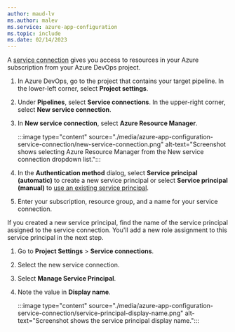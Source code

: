 ```yaml
---
author: maud-lv
ms.author: malev
ms.service: azure-app-configuration
ms.topic: include
ms.date: 02/14/2023
---
```


A [service connection](/azure/devops/pipelines/library/service-endpoints) gives you access to resources in your Azure subscription from your Azure DevOps project.

1. In Azure DevOps, go to the project that contains your target pipeline. In the lower-left corner, select **Project settings**.
1. Under **Pipelines**, select **Service connections**. In the upper-right corner, select **New service connection**.
1. In **New service connection**, select **Azure Resource Manager**.

    :::image type="content" source="./media/azure-app-configuration-service-connection/new-service-connection.png" alt-text="Screenshot shows selecting Azure Resource Manager from the New service connection dropdown list.":::
1. In the **Authentication method** dialog, select **Service principal (automatic)** to create a new service principal or select **Service principal (manual)** to [use an existing service principal](/azure/devops/pipelines/library/connect-to-azure?view=azure-devops#use-spn&preserve-view=true).
1. Enter your subscription, resource group, and a name for your service connection.

If you created a new service principal, find the name of the service principal assigned to the service connection. You'll add a new role assignment to this service principal in the next step.

1. Go to **Project Settings** > **Service connections**.
1. Select the new service connection.
1. Select **Manage Service Principal**.
1. Note the value in **Display name**.

    :::image type="content" source="./media/azure-app-configuration-service-connection/service-principal-display-name.png" alt-text="Screenshot shows the service principal display name.":::
